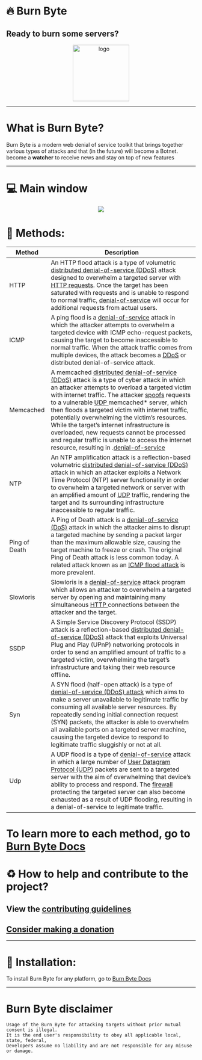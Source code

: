 # :fire: Burn Byte

## Ready to burn some servers?

<p align="center">
  <img src="http://svgur.com/i/Q6s.svg" height="150px" alt="logo">
</p>

---

# What is Burn Byte?

Burn Byte is a modern web denial of service toolkit that brings together
various types of attacks and that (in the future) will become a Botnet.
become a **watcher** to receive news and stay on top of new features

---

# :computer: Main window

<p align="center">
  <img src="https://i.postimg.cc/zvbBHqkc/main.png">
</p>

# :satellite: Methods:

<table>
<thead>
  <tr>
    <th>Method</th>
    <th>Description</th>
  </tr>
</thead>
<tbody>
  <tr>
    <td>HTTP</td>
    <td>An HTTP flood attack is a type of volumetric <a href="https://www.cloudflare.com/pt-br/learning/ddos/what-is-a-ddos-attack" target="_blank" rel="noopener noreferrer">distributed denial-of-service (DDoS)</a> attack designed to overwhelm a targeted server with <a href="https://www.cloudflare.com/pt-br/learning/ddos/glossary/hypertext-transfer-protocol-http" target="_blank" rel="noopener noreferrer">HTTP requests</a>. Once the target has been saturated with requests and is unable to respond to normal traffic, <a href="https://www.cloudflare.com/pt-br/learning/ddos/glossary/denial-of-service" target="_blank" rel="noopener noreferrer">denial-of-service</a> will occur for additional requests from actual users.</td>
  </tr>
  <tr>
    <td>ICMP</td>
    <td>A ping flood is a <a href="https://www.cloudflare.com/pt-br/learning/ddos/what-is-a-ddos-attack" target="_blank" rel="noopener noreferrer">denial-of-service</a> attack in which the attacker attempts to overwhelm a targeted device with ICMP echo-request packets, causing the target to become inaccessible to normal traffic. When the attack traffic comes from multiple devices, the attack becomes a <a href="https://www.cloudflare.com/pt-br/learning/ddos/what-is-a-ddos-attack" target="_blank" rel="noopener noreferrer">DDoS</a> or distributed denial-of-service attack.</td>
  </tr>
  <tr>
    <td>Memcached</td>
    <td>A memcached <a href="https://www.cloudflare.com/pt-br/learning/ddos/what-is-a-ddos-attack" target="_blank" rel="noopener noreferrer">distributed denial-of-service (DDoS)</a> attack is a type of cyber attack in which an attacker attempts to overload a targeted victim with internet traffic. The attacker <a href="https://www.cloudflare.com/pt-br/learning/ddos/glossary/ip-spoofing" target="_blank" rel="noopener noreferrer">spoofs</a> requests to a vulnerable <a href="https://www.cloudflare.com/pt-br/learning/ddos/glossary/user-datagram-protocol-udp" target="_blank" rel="noopener noreferrer">UDP </a>memcached* server, which then floods a targeted victim with internet traffic, potentially overwhelming the victim’s resources. While the target’s internet infrastructure is overloaded, new requests cannot be processed and regular traffic is unable to access the internet resource, resulting in .<a href="https://www.cloudflare.com/pt-br/learning/ddos/glossary/denial-of-service" target="_blank" rel="noopener noreferrer">denial-of-service</a></td>
  </tr>
  <tr>
    <td>NTP</td>
    <td>An NTP amplification attack is a reflection-based volumetric <a href="https://www.cloudflare.com/pt-br/learning/ddos/what-is-a-ddos-attack" target="_blank" rel="noopener noreferrer">distributed denial-of-service (DDoS)</a> attack in which an attacker exploits a Network Time Protocol (NTP) server functionality in order to overwhelm a targeted network or server with an amplified amount of <a href="https://www.cloudflare.com/pt-br/learning/ddos/glossary/user-datagram-protocol-udp" target="_blank" rel="noopener noreferrer">UDP</a> <a href="https://www.cloudflare.com/pt-br/learning/ddos/glossary/user-datagram-protocol-udp" target="_blank" rel="noopener noreferrer"> </a>traffic, rendering the target and its surrounding infrastructure inaccessible to regular traffic.</td>
  </tr>
  <tr>
    <td>Ping of Death</td>
    <td>A Ping of Death attack is a <a href="https://www.cloudflare.com/pt-br/learning/ddos/glossary/denial-of-service" target="_blank" rel="noopener noreferrer">denial-of-service (DoS)</a> attack in which the attacker aims to disrupt a targeted machine by sending a packet larger than the maximum allowable size, causing the target machine to freeze or crash. The original Ping of Death attack is less common today. A related attack known as an <a href="https://www.cloudflare.com/pt-br/learning/ddos/ping-icmp-flood-ddos-attack" target="_blank" rel="noopener noreferrer">ICMP flood attack</a> is more prevalent.</td>
  </tr>
  <tr>
    <td>Slowloris</td>
    <td>Slowloris is a <a href="https://www.cloudflare.com/en-ca/learning/ddos/glossary/denial-of-service" target="_blank" rel="noopener noreferrer">denial-of-service</a> attack program which allows an attacker to overwhelm a targeted server by opening and maintaining many simultaneous <a href="https://www.cloudflare.com/en-ca/learning/ddos/glossary/hypertext-transfer-protocol-http" target="_blank" rel="noopener noreferrer">HTTP </a>connections between the attacker and the target.</td>
  </tr>
  <tr>
    <td>SSDP</td>
    <td>A Simple Service Discovery Protocol (SSDP) attack is a reflection-based <a href="https://www.cloudflare.com/pt-br/learning/ddos/what-is-a-ddos-attack" target="_blank" rel="noopener noreferrer">distributed denial-of-service (DDoS)</a> attack that exploits Universal Plug and Play (UPnP) networking protocols in order to send an amplified amount of traffic to a targeted victim, overwhelming the target’s infrastructure and taking their web resource offline.</td>
  </tr>
  <tr>
    <td>Syn</td>
    <td>A SYN flood (half-open attack) is a type of <a href="https://www.cloudflare.com/en-gb/learning/ddos/what-is-a-ddos-attack" target="_blank" rel="noopener noreferrer">denial-of-service (DDoS) attack</a> which aims to make a server unavailable to legitimate traffic by consuming all available server resources. By repeatedly sending initial connection request (SYN) packets, the attacker is able to overwhelm all available ports on a targeted server machine, causing the targeted device to respond to legitimate traffic sluggishly or not at all.</td>
  </tr>
  <tr>
    <td>Udp</td>
    <td>A UDP flood is a type of <a href="https://www.cloudflare.com/en-au/learning/ddos/glossary/denial-of-service" target="_blank" rel="noopener noreferrer">denial-of-service</a> attack in which a large number of <a href="https://www.cloudflare.com/en-au/learning/ddos/glossary/user-datagram-protocol-udp" target="_blank" rel="noopener noreferrer">User Datagram Protocol (UDP)</a> packets are sent to a targeted server with the aim of overwhelming that device’s ability to process and respond. The <a href="https://www.cloudflare.com/en-au/learning/security/what-is-a-firewall" target="_blank" rel="noopener noreferrer">firewall</a> protecting the targeted server can also become exhausted as a result of UDP flooding, resulting in a denial-of-service to legitimate traffic.</td>
  </tr>
</tbody>
</table>

# To learn more to each method, go to [Burn Byte Docs](https://burn-byte.tk)

# :recycle: How to help and contribute to the project?

## View the [contributing guidelines](https://github.com/R3tr074/Burn-Byte/blob/master/.github/CONTRIBUTING.md)

## [Consider making a donation](https://burn-byte.tk/donations)

---

# :gift: Installation:

To install Burn Byte for any platform, go to [Burn Byte Docs](https://burn-byte.tk/docs/getting-started#setup)

---

# Burn Byte disclaimer

```
Usage of the Burn Byte for attacking targets without prior mutual consent is illegal.
It is the end user's responsibility to obey all applicable local, state, federal,
Developers assume no liability and are not responsible for any misuse or damage.
```
